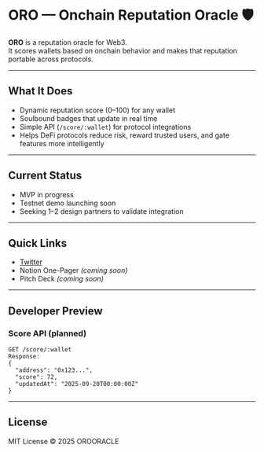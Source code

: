# ORO — Onchain Reputation Oracle 🛡️

**ORO** is a reputation oracle for Web3.  
It scores wallets based on onchain behavior and makes that reputation portable across protocols.  

---

## What It Does
- Dynamic reputation score (0–100) for any wallet  
- Soulbound badges that update in real time  
- Simple API (`/score/:wallet`) for protocol integrations  
- Helps DeFi protocols reduce risk, reward trusted users, and gate features more intelligently  

---

## Current Status
- MVP in progress  
- Testnet demo launching soon  
- Seeking 1–2 design partners to validate integration  

---

## Quick Links
- [Twitter](https://x.com/Orooracle)  
- Notion One-Pager _(coming soon)_  
- Pitch Deck _(coming soon)_  

---

## Developer Preview
### Score API (planned)
```http
GET /score/:wallet
Response:
{
  "address": "0x123...",
  "score": 72,
  "updatedAt": "2025-09-20T00:00:00Z"
}
```

---

## License
MIT License © 2025 OROORACLE
